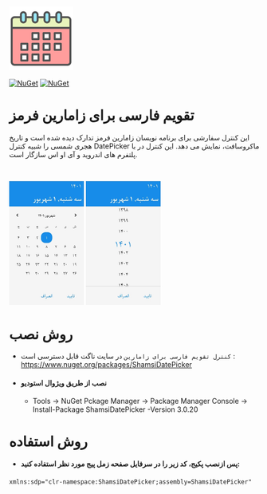 ﻿<img src="ShamsiDatePicker\Resources\Images\ShamsiDatePickerIcon.png?raw=true" width="128">

[![NuGet](https://img.shields.io/nuget/v/ShamsiDatePicker.svg)](https://www.nuget.org/packages/ShamsiDatePicker/) 
[![NuGet](https://img.shields.io/nuget/dt/ShamsiDatePicker.svg)](https://www.nuget.org/packages/ShamsiDatePicker/)

# تقویم فارسی برای زامارین فرمز
این کنترل سفارشی برای برنامه نویسان زامارین فرمز تدارک دیده شده است و تاریخ هجری شمسی را شبیه کنترل DatePicker ماکروسافت، نمایش می دهد.
این کنترل در با پلتفرم های اندروید و آی او اس سازگار است.

<br/>
<p float="right">
<img alt="ShamsiDatePicker calendar page" src="ShamsiDatePicker\Resources\Images\sdp1.jpg?raw=true" width="150" />
<img alt="ShamsiDatePicker year page" src="ShamsiDatePicker\Resources\Images\sdp2.jpg?raw=true" width="150" />
</p>

# روش نصب
- `کنترل تقویم فارسی برای زامارین` در سایت ناگت قابل دسترسی است : https://www.nuget.org/packages/ShamsiDatePicker
- #### نصب از طریق ویژوال استودیو
	- Tools -> NuGet Pckage Manager -> Package Manager Console -> Install-Package ShamsiDatePicker -Version 3.0.20

# روش استفاده
- #### پس ازنصب پکیج، کد زیر را در سرفایل صفحه زمل پیج مورد نظر استفاده کنید: 
```xaml
xmlns:sdp="clr-namespace:ShamsiDatePicker;assembly=ShamsiDatePicker" 
```